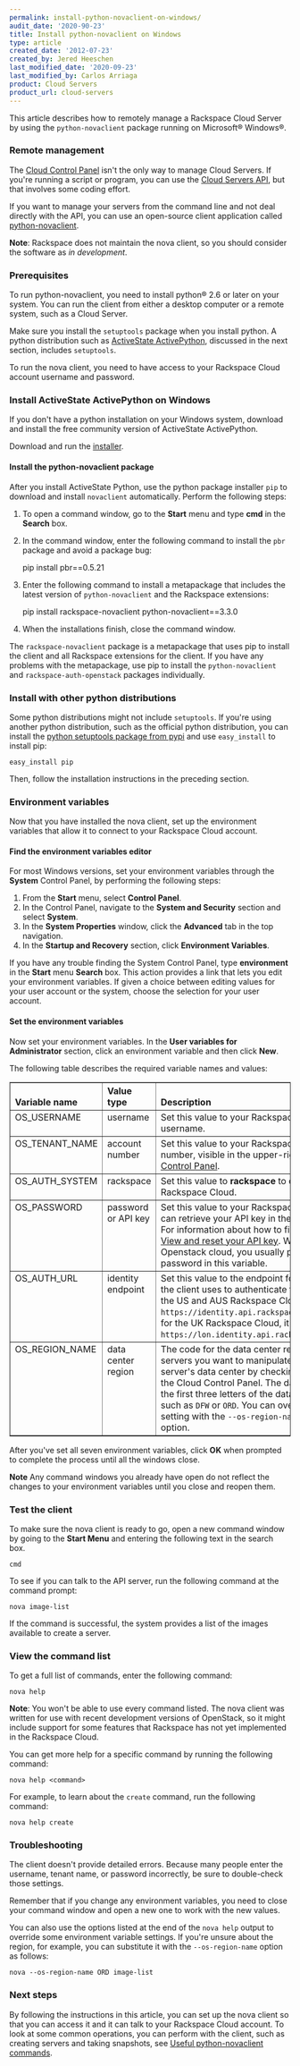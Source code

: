 ```yaml
---
permalink: install-python-novaclient-on-windows/
audit_date: '2020-90-23'
title: Install python-novaclient on Windows
type: article
created_date: '2012-07-23'
created_by: Jered Heeschen
last_modified_date: '2020-09-23'
last_modified_by: Carlos Arriaga
product: Cloud Servers
product_url: cloud-servers
---
```

 
This article describes how to remotely manage a Rackspace Cloud Server by using the
`python-novaclient` package running on Microsoft&reg; Windows&reg;.
 
### Remote management
 
The [Cloud Control Panel](https://login.rackspace.com) isn't the only way to
manage Cloud Servers. If you're running a script or program, you can use the
[Cloud Servers API](https://docs.rackspace.com/docs/cloud-servers/v2/developer-guide/),
but that involves some coding effort.
 
If you want to manage your servers from the command line and not deal directly with the
API, you can use an open-source client application called [python-novaclient](https://pypi.python.org/pypi/python-novaclient/).
 
**Note**: Rackspace does not maintain the nova client, so you should consider the software as
*in development*.
 
### Prerequisites
 
To run python-novaclient, you need to install python&reg; 2.6 or later on your system. You can
run the client from either a desktop computer or a remote system, such as a Cloud Server.
 
Make sure you install the `setuptools` package when you install python. A python distribution
such as [ActiveState ActivePython](https://www.activestate.com/activepython/downloads),
discussed in the next section, includes `setuptools`.
 
To run the nova client, you need to have access to your Rackspace Cloud account username
and password.
 
### Install ActiveState ActivePython on Windows
 
If you don't have a python installation on your Windows system, download
and install the free community version of ActiveState ActivePython.
 
Download and run the [installer](https://www.activestate.com/activepython/downloads).
 
#### Install the python-novaclient package
 
After you install ActiveState Python, use the python package installer `pip` to
download and install `novaclient` automatically. Perform the following steps:
 
1. To open a command window, go to the **Start** menu and type **cmd** in the **Search** box.
 
2. In the command window, enter the following command to install the `pbr` package and avoid a
package bug:
 
    pip install pbr==0.5.21
 
3. Enter the following command to install a metapackage that includes the latest version
of `python-novaclient` and the Rackspace extensions:
 
    pip install rackspace-novaclient python-novaclient==3.3.0
    
4. When the installations finish, close the command window.
 
The `rackspace-novaclient` package is a metapackage that uses pip to install the client and all
Rackspace extensions for the client. If you have any problems with the metapackage,
use pip to install the `python-novaclient` and `rackspace-auth-openstack` packages
individually.
 
### Install with other python distributions
 
Some python distributions might not include `setuptools`. If you're using another python
distribution, such as the official python distribution, you can install the
[python setuptools package from pypi](https://pypi.python.org/pypi/setuptools)
and use `easy_install` to install pip:
 
    easy_install pip
 
Then, follow the installation instructions in the preceding section.
 
### Environment variables
 
Now that you have installed the nova client, set up the environment variables that
allow it to connect to your Rackspace Cloud account.
 
#### Find the environment variables editor
 
For most Windows versions, set your environment variables through the
**System** Control Panel, by performing the following steps:
 
1. From the **Start** menu, select **Control Panel**.
2. In the Control Panel, navigate to the **System and Security** section and select **System**.
3. In the **System Properties** window, click the **Advanced** tab in the top navigation.
4. In the **Startup and Recovery** section, click **Environment Variables**.
 
If you have any trouble finding the System Control Panel, type **environment**
in the **Start** menu **Search** box. This action provides a link that lets you edit your environment
variables. If given a choice between editing values for your user account or the system,
choose the selection for your user account.
 
#### Set the environment variables
 
Now set your environment variables. In the **User variables for Administrator** section,
click an environment variable and then click **New**.
 
The following table describes the required variable names and values:
 
<table cellpadding="4" cellspacing="0" summary="" id="reference_1bw_3xy_cg__properties_1bm_kxy_cg" border="1" class="simpletable properties"><tr class="sthead prophead">
<th valign="bottom" align="left" id="d26e245" class="stentry proptypehd">Variable name</th>
<th valign="bottom" align="left" id="d26e248" class="stentry propvaluehd">Value type</th>
<th valign="bottom" align="left" id="d26e251" class="stentry propdeschd">Description</th>
</tr><tr class="strow property">
<td valign="top" headers="d26e245" class="stentry proptype">OS_USERNAME</td>
<td valign="top" headers="d26e248" class="stentry propvalue">username</td>
<td valign="top" headers="d26e251" class="stentry propdesc">Set this value to your Rackspace Cloud account username.</td>
</tr>
<tr class="strow property">
<td valign="top" headers="d26e245" class="stentry proptype">OS_TENANT_NAME</td>
<td valign="top" headers="d26e248" class="stentry propvalue">account number</td>
<td valign="top" headers="d26e251" class="stentry propdesc">Set this value to your Rackspace Cloud account number, visible in the upper-right corner in the <a href="https://login.rackspace.com">Cloud Control Panel</a>.</td>
</tr>
<tr class="strow property">
<td valign="top" headers="d26e245" class="stentry proptype">OS_AUTH_SYSTEM</td>
<td valign="top" headers="d26e248" class="stentry propvalue">rackspace</td>
    <td valign="top" headers="d26e251" class="stentry propdesc">Set this value to <b>rackspace</b> to connect to the Rackspace Cloud.</td>
</tr>
<tr class="strow property">
<td valign="top" headers="d26e245" class="stentry proptype">OS_PASSWORD</td>
<td valign="top" headers="d26e248" class="stentry propvalue">password or API key</td>
<td valign="top" headers="d26e251" class="stentry propdesc">Set this value to your Rackspace Cloud API key. You can retrieve your API key in
          the Cloud Control Panel. For information about how to find your API key, see <a href="/support/how-to/view-and-reset-your-api-key">View and reset your API key</a>. With a non-Rackspace Openstack cloud, you usually put the account password in this variable.</td>
</tr>
<tr class="strow property">
<td valign="top" headers="d26e245" class="stentry proptype">OS_AUTH_URL</td>
<td valign="top" headers="d26e248" class="stentry propvalue">identity endpoint</td>
<td valign="top" headers="d26e251" class="stentry propdesc">Set this value to the endpoint for the identity service the client uses to
          authenticate for API operations. For the US and AUS Rackspace Cloud that is
            <code>https://identity.api.rackspacecloud.com/v2.0/</code>, and for the UK Rackspace
          Cloud, it is <code>https://lon.identity.api.rackspacecloud.com/v2.0/</code>. </td>
</tr>
<tr class="strow property">
<td valign="top" headers="d26e245" class="stentry proptype">OS_REGION_NAME</td>
<td valign="top" headers="d26e248" class="stentry propvalue">data center region</td>
<td valign="top" headers="d26e251" class="stentry propdesc">The code for the data center region containing the servers you want to manipulate.
    You can check your server's data center by checking its <b>details</b> screen in the Cloud Control
          Panel. The data center code is just the first three letters of the data center's identifier, such as
          <code>DFW</code> or <code>ORD</code>. You can override the region setting
          with the <code>--os-region-name</code> command-line option.</td>
</tr>
</table>
 
After you've set all seven environment variables, click **OK** when prompted to complete the process until all the windows close. 
 
**Note** Any command windows you already have open do not reflect the changes to your environment variables until
you close and reopen them.
 
### Test the client
 
To make sure the nova client is ready to go, open a new command
window by going to the **Start Menu** and entering the following text in the search box.
 
    cmd
 
To see if you can talk to the API server, run the following command at the command prompt:
 
    nova image-list
 
If the command is successful, the system provides a list of the images available
to create a server.
 
### View the command list
 
To get a full list of commands, enter the following command:
 
    nova help
 
**Note**: You won't be able to use every command listed.  The nova client was
written for use with recent development versions of OpenStack, so it might include support for
some features that Rackspace has not yet implemented in the Rackspace Cloud.
 
You can get more help for a specific command by running the following command:
 
    nova help <command>
    
For example, to learn about the `create` command, run the following command:
 
    nova help create
 
### Troubleshooting
 
The client doesn't provide detailed errors. Because many people enter the username,
tenant name, or password incorrectly, be sure to double-check those settings.
 
Remember that if you change any environment variables, you need to close your command
window and open a new one to work with the new values.
 
You can also use the options listed at the end of the `nova help` output to override
some environment variable settings.  If you're unsure about the region, for example, you can
substitute it with the `--os-region-name` option as follows:
 
    nova --os-region-name ORD image-list
 
### Next steps
 
By following the instructions in this article, you can set up the nova client
so that you can access it and it can talk to your Rackspace Cloud account.
To look at some common operations, you can perform with the client, such as creating
servers and taking snapshots, see
[Useful python-novaclient commands](/support/how-to/useful-python-novaclient-commands).

